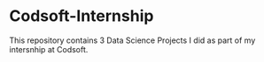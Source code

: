 # Codsoft-Internship
This repository contains 3 Data Science Projects I did as part of my intersnhip at Codsoft.
